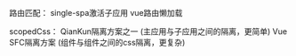 路由匹配：
single-spa激活子应用
vue路由懒加载

scopedCss：
QianKun隔离方案之一 (主应用与子应用之间的隔离，更简单)
Vue SFC隔离方案 (组件与组件之间的css隔离，更复杂)
